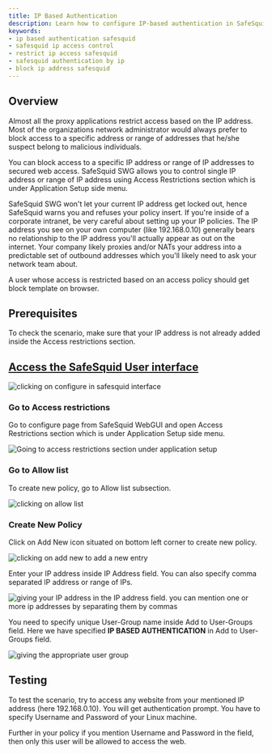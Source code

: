 ```yaml
---
title: IP Based Authentication
description: Learn how to configure IP-based authentication in SafeSquid to control web access based on IP addresses, ensuring secure access for trusted users and blocking suspicious addresses.
keywords:
- ip based authentication safesquid
- safesquid ip access control
- restrict ip access safesquid
- safesquid authentication by ip
- block ip address safesquid
---
```


## Overview
Almost all the proxy applications restrict access based on the IP address. Most of the organizations network administrator would always prefer to block access to a specific address or range of addresses that he/she suspect belong to malicious individuals.

You can block access to a specific IP address or range of IP addresses to secured web access. SafeSquid SWG allows you to control single IP address or range of IP address using Access Restrictions section which is under Application Setup side menu.

SafeSquid SWG won't let your current IP address get locked out, hence SafeSquid warns you and refuses your policy insert. If you're inside of a corporate intranet, be very careful about setting up your IP policies. The IP address you see on your own computer (like 192.168.0.10) generally bears no relationship to the IP address you'll actually appear as out on the internet. Your company likely proxies and/or NATs your address into a predictable set of outbound addresses which you'll likely need to ask your network team about.

A user whose access is restricted based on an access policy should get block template on browser.

## Prerequisites
To check the scenario, make sure that your IP address is not already added inside the Access restrictions section.

## [Access the SafeSquid User interface](/docs/08-SafeSquid%20Interface/Accessing%20the%20SafeSquid%20Interface.md)

![clicking on configure in safesquid interface](/img/How_To/IP_based_authentication/image1.webp)

### Go to Access restrictions
Go to configure page from SafeSquid WebGUI and open Access Restrictions section which is under Application Setup side menu.

![Going to access restrictions section under application setup](/img/How_To/IP_based_authentication/image2.webp)

### Go to Allow list
To create new policy, go to Allow list subsection.

![clicking on allow list ](/img/How_To/IP_based_authentication/image3.webp)

### Create New Policy
Click on Add New icon situated on bottom left corner to create new policy.

![clicking on add new to add a new entry](/img/How_To/IP_based_authentication/image4.webp)

Enter your IP address inside IP Address field. You can also specify comma separated lP address or range of IPs.

![giving your IP address in the IP address field. you can mention one or more ip addresses by separating them by commas](/img/How_To/IP_based_authentication/image5.webp)

You need to specify unique User-Group name inside Add to User-Groups field. Here we have specified **IP BASED AUTHENTICATION** in Add to User-Groups field.

![giving the appropriate user group](/img/How_To/IP_based_authentication/image6.webp)

## Testing 
To test the scenario, try to access any website from your mentioned IP address (here 192.168.0.10). You will get authentication prompt. You have to specify Username and Password of your Linux machine.

Further in your policy if you mention Username and Password in the field, then only this user will be allowed to access the web.
